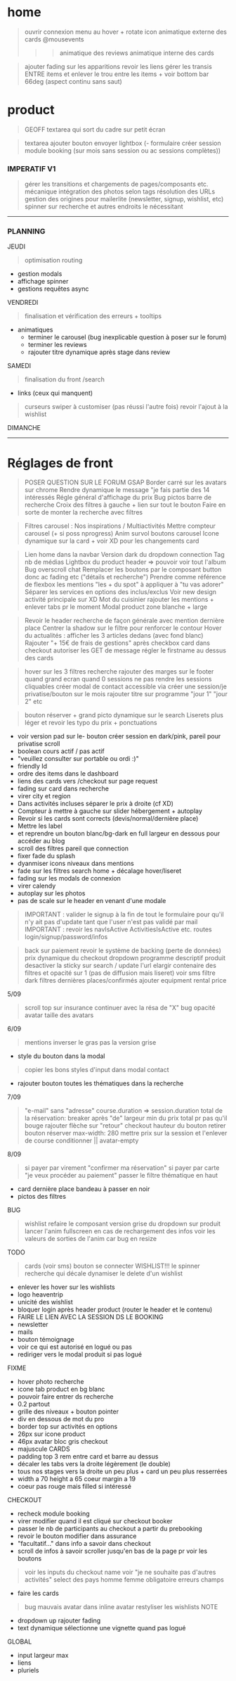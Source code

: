 # home
> ouvrir connexion menu au hover + rotate icon
> animatique externe des cards @mousevents
>>> animatique des reviews
> animatique interne des cards

> ajouter fading sur les apparitions
> revoir les liens
> gérer les transis ENTRE items et enlever le trou entre les items + voir bottom bar 66deg (aspect continu sans saut)

# product
> GEOFF textarea qui sort du cadre sur petit écran

> textarea ajouter bouton envoyer
> lightbox
> (- formulaire créer session module booking (sur mois sans session ou ac sessions complètes))

### IMPERATIF V1 ###
> gérer les transitions et chargements de pages/composants etc.
> mécanique intégration des photos selon tags
> résolution des URLs
 gestion des origines pour mailerlite (newsletter, signup, wishlist, etc)
> spinner sur recherche et autres endroits le nécessitant

____________________________________________

### PLANNING

JEUDI
> optimisation routing
  - gestion modals
  - affichage spinner
  - gestions requêtes async

VENDREDI
> finalisation et vérification des erreurs + tooltips
+ animatiques
  - terminer le carousel (bug inexplicable question à poser sur le forum)
  - terminer les reviews
  - rajouter titre dynamique après stage dans review

SAMEDI
> finalisation du front /search
+ links (ceux qui manquent)
> curseurs swiper à customiser (pas réussi l'autre fois)
> revoir l'ajout à la wishlist

DIMANCHE

___________________________


# Réglages de front

> POSER QUESTION SUR LE FORUM GSAP
> Border carré sur les avatars sur chrome
> Rendre dynamique le message "je fais partie des 14 intéressés
> Régle général d'affichage du prix
> Bug pictos barre de recherche
> Croix des filtres à gauche + lien sur tout le bouton
> Faire en sorte de monter la recherche avec filtres

> Filtres carousel : Nos inspirations / Multiactivités
> Mettre compteur carousel (+ si poss nprogress)
> Anim survol boutons carousel
> Icone dynamique sur la card + voir XD pour les changements card

> Lien home dans la navbar
> Version dark du dropdown connection
> Tag nb de médias
> Lightbox du product header => pouvoir voir tout l'album
> Bug overscroll chat
> Remplacer les boutons par le composant button donc ac fading etc ("détails et recherche")
> Prendre comme référence de flexbox les mentions "les + du spot" à appliquer à "tu vas adorer"
> Séparer les services en options des inclus/exclus
> Voir new design activité principale sur XD
> Mot du cuisinier rajouter les mentions + enlever tabs pr le moment
> Modal product zone blanche + large

> Revoir le header recherche de façon générale avec mention dernière place
> Centrer la shadow sur le filtre pour renforcer le contour
> Hover du actualités : afficher les 3 articles dedans (avec fond blanc)
> Rajouter "+ 15€ de frais de gestions" après checkbox card dans checkout
> autoriser les GET de message
> régler le firstname au dessus des cards

> hover sur les 3 filtres recherche
> rajouter des marges sur le footer quand grand ecran
> quand 0 sessions ne pas rendre les sessions cliquables
> créer modal de contact accessible via créer une session/je privatise/bouton sur le mois
> rajouter titre sur programme "jour 1" "jour 2" etc


> bouton réserver + grand
> picto dynamique sur le search
> Liserets plus léger et revoir les typo du prix + ponctuations
- voir version pad sur le- bouton créer session en dark/pink, pareil pour privatise scroll
- boolean cours actif / pas actif
- "veuillez consulter sur portable ou ordi :)"
- friendly Id
- ordre des items dans le dashboard
- liens des cards vers /checkout sur page request
- fading sur card dans recherche
- virer city et region
- Dans activités incluses séparer le prix à droite (cf XD)
- Compteur à mettre à gauche sur slider hébergement + autoplay
- Revoir si les cards sont corrects (devis/normal/dernière place)
- Mettre les label
- et reprendre un bouton blanc/bg-dark en full largeur en dessous pour accéder au blog
- scroll des filtres pareil que connection
- fixer fade du splash
- dyanmiser icons niveaux dans mentions
- fade sur les filtres search home + décalage hover/liseret
- fading sur les modals de connexion
- virer calendy
- autoplay sur les photos
- pas de scale sur le header en venant d'une modale

> IMPORTANT : valider le signup à la fin de tout le formulaire pour qu'il n'y ait pas d'update tant que l'user n'est pas validé par mail
> IMPORTANT : revoir les navIsActive ActivitiesIsActive etc.
> routes login/signup/password/infos

> back sur paiement
> revoir le système de backing (perte de données)
> prix dynamique du checkout
> dropdown
> programme descriptif produit
> desactiver la sticky sur search / update l'url
> elargir contenaire des filtres et opacité sur 1 (pas de diffusion mais liseret)
> voir sms filtre dark
> filtres dernières places/confirmés
> ajouter equipment rental price

5/09
> scroll top sur insurance
> continuer avec la résa de "X" bug
> opacité avatar
> taille des avatars

6/09
> mentions inverser le gras
> pas la version grise
- style du bouton dans la modal
> copier les bons styles d'input dans modal contact
- rajouter bouton toutes les thématiques dans la recherche

7/09
> "e-mail" sans "adresse"
> course.duration => session.duration
> total de la réservation: breaker après "de"
> largeur min du prix total pr pas qu'il bouge
> rajouter flèche sur "retour" checkout
> hauteur du bouton retirer
> bouton réserver max-width: 280
> mettre prix sur la session et l'enlever de course
> conditionner || avatar-empty

8/09
> si payer par virement "confirmer ma réservation"
> si payer par carte "je veux procéder au paiement"
> passer le filtre thématique en haut
- card dernière place bandeau à passer en noir
- pictos des filtres

BUG
> wishlist refaire le composant
> version grise du dropdown sur produit
> lancer l'anim fullscreen en cas de rechargement des infos
> voir les valeurs de sorties de l'anim car bug en resize

TODO
> cards (voir sms)
> bouton se connecter
> WISHLIST!!!
> le spinner recherche qui décale
> dynamiser le delete d'un wishlist
- enlever les hover sur les wishlists
- logo heaventrip
- unicité des wishlist
- bloquer login après header product (router le header et le contenu)
- FAIRE LE LIEN AVEC LA SESSION DS LE BOOKING
- newsletter
- mails
- bouton témoignage
- voir ce qui est autorisé en logué ou pas
- rediriger vers le modal produit si pas logué

FIXME
- hover photo recherche
- icone tab product en bg blanc
- pouvoir faire entrer ds recherche
- 0.2 partout
- grille des niveaux + bouton pointer
- div en dessous de mot du pro
- border top sur activités en options
- 26px sur icone product
- 46px avatar bloc gris checkout
- majuscule
CARDS
- padding top 3 rem entre card et barre au dessus
- décaler les tabs vers la droite légèrement (le double)
- tous nos stages vers la droite un peu plus + card un peu plus resserrées
- width a 70 height a 65 coeur margin a 19
- coeur pas rouge mais filled si intéressé

CHECKOUT
- recheck module booking
- virer modifier quand il est cliqué sur checkout booker
- passer le nb de participants au checkout a partir du prebooking
- revoir le bouton modifier dans assurance
- "facultatif..." dans info a savoir dans checkout
- scroll de infos à savoir scroller jusqu'en bas de la page pr voir les boutons


> voir les inputs du checkout name
> voir "je ne souhaite pas d'autres activités"
> select des pays
> homme femme obligatoire
> erreurs champs
- faire les cards
> bug mauvais avatar dans inline avatar
> restyliser les wishlists
NOTE
- dropdown up rajouter fading
- text dynamique sélectionne une vignette quand pas logué

GLOBAL
- input largeur max
- liens
- pluriels
